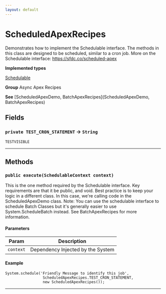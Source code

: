 ```yaml
---
layout: default
---
```

# ScheduledApexRecipes

Demonstrates how to implement the Schedulable interface. The
methods in this class are designed to be scheduled, similar to a cron job.
More on the Schedulable interface:
https://sfdc.co/scheduled-apex


**Implemented types**

[Schedulable](Schedulable)


**Group** Async Apex Recipes


**See** [ScheduledApexDemo, BatchApexRecipes](ScheduledApexDemo, BatchApexRecipes)

## Fields

### `private TEST_CRON_STATEMENT` → `String`

`TESTVISIBLE` 

---
## Methods
### `public execute(SchedulableContext context)`

This is the one method required by the Schedulable interface. Key requirements are that it be public, and void. Best practice is to keep your logic in a different class. In this case, we're calling code in the ScheduledApexDemo class. Note: You can use the schedulable interface to schedule Batch Classes but it's generally easier to use System.ScheduleBatch instead. See BatchApexRecipes for more information.

#### Parameters

|Param|Description|
|---|---|
|`context`|Dependency Injected by the System|

#### Example
```apex
System.schedule('Friendly Message to identify this job',
                 ScheduledApexRecipes.TEST_CRON_STATEMENT,
                 new ScheduledApexRecipes());
```


---
